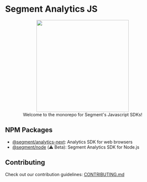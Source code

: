 # Segment Analytics JS
<p align="center">
  <a href="https://segment.com">
    <img src="https://brand.segment.com/site-assets/7b19c1a2/images/brand-guidelines/content/twilio/twilio-segment-logo-2x.png" width="300">
  </a>
  <br />
  <caption>Welcome to the monorepo for Segment's Javascript SDKs!</caption>
</p>

## NPM Packages
* [@segment/analytics-next](packages/browser/#readme): Analytics SDK for web browsers
* [@segment/node](packages/node/#readme) (⚠️ Beta): Segment Analytics SDK for Node.js


## Contributing
Check out our contribution guidelines: [CONTRIBUTING.md](CONTRIBUTING.md)
